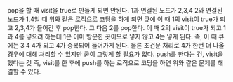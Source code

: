 pop을 할 때 visit을 true로 만들게 되면 안된다. 
1과 연결된 노드가 2,3,4 
2와 연결된 노드가 1,4일 때 위와 같은 로직으로 코딩을 하게 되면 
큐에 이 때 1의 visit이 true가 되고 2,3,4가 들어간 후 pop한다.
그 다음 2를 pop한다. 
이 때 2의 visit이 true가 되고 1과 4를 넣으려 하는데 1은 이미 방문한 곳이므로 넣지 않고 4는 넣게 된다. 
즉, 이 때 큐에는 3 4 4가 되고 4가 중복되어 들어가게 된다. 물론 조건문 처리로 4가 한번 더 나올 경우에 대해 처리할 수 있지만 굳이 그렇게 할 필요가 없다.
push를 한다는 건, visit을 했다는 것 즉, visit를 한 후에 push를 하는 로직으로 코딩을 하면 위와 같은 문제를 해결할 수 있다.
